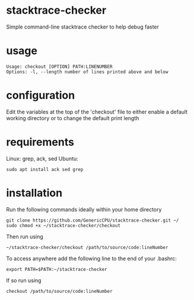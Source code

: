 # stacktrace-checker
Simple command-line stacktrace checker to help debug faster

# usage
```
Usage: checkout [OPTION] PATH:LINENUMBER
Options: -l, --length number of lines printed above and below
```

# configuration
Edit the variables at the top of the 'checkout' file to either enable a default working directory or to change the default print length

# requirements
Linux: grep, ack, sed
Ubuntu:
```
sudo apt install ack sed grep
```

# installation
Run the following commands ideally within your home directory
```
git clone https://github.com/GenericCPU/stacktrace-checker.git ~/
sudo chmod +x ~/stacktrace-checker/checkout
```
Then run using
```
~/stacktrace-checker/checkout /path/to/source/code:lineNumber
```

To access anywhere add the following line to the end of your .bashrc:
```
export PATH=$PATH:~/stacktrace-checker
```

If so run using
```
checkout /path/to/source/code:lineNumber
```
